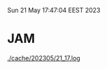 Sun 21 May 17:47:04 EEST 2023
# JAM
<a href='./cache/202305/21_17.log'>./cache/202305/21_17.log</a>
